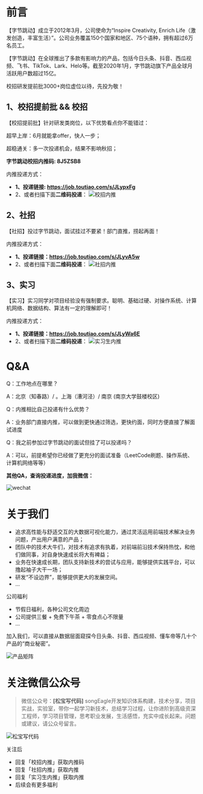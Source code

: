 
# 前言
【字节跳动】成立于2012年3月，公司使命为“Inspire Creativity, Enrich Life（激发创造，丰富生活）”。公司业务覆盖150个国家和地区、75个语种，拥有超过6万名员工。

【字节跳动】在全球推出了多款有影响力的产品，包括今日头条、抖音、西瓜视频、飞书、TikTok、Lark、Helo等。截至2020年1月，字节跳动旗下产品全球月活跃用户数超过15亿。

校招研发提前批3000+岗位虚位以待，先投为敬！

## 1、校招提前批 && 校招
【校招提前批】针对研发类岗位，以下优势看点你不能错过：

超早上岸：6月就能拿offer，快人一步；

超稳通关：多一次投递机会，结果不影响秋招；

**字节跳动校招内推码: 8J5ZSB8**

内推投递方式：
+ **1、投递链接: https://job.toutiao.com/s/JLypxFg**
+ 2、或者扫描下面**二维码投递**：
![校招内推](http://static.chengxinsong.cn/image/neitui/bytedance_campus.jpg)


## 2、社招
【社招】投过字节跳动，面试挂过不要紧！部门直推，捞起再面！  

内推投递方式：
+ **1、投递链接：https://job.toutiao.com/s/JLyvA5w**
+ 2、或者扫描下面**二维码投递**：
![社招内推](http://static.chengxinsong.cn/image/neitui/bytedance_social.jpg)

## 3、实习
【实习】实习同学对项目经验没有强制要求。聪明、基础过硬、对操作系统、计算机网络、数据结构、算法有一定的理解即可！

内推投递方式：
+ **1、投递链接：https://job.toutiao.com/s/JLyWa6E**
+ 2、或者扫描下面**二维码投递**：
![实习生内推](http://static.chengxinsong.cn/image/neitui/shixisheng_neitui_1.jpg)

# Q&A
Q：工作地点在哪里？

A：北京（知春路）/ 。上海（漕河泾）/  南京 (南京大学鼓楼校区)


Q：内推相比自己投递有什么优势？

A：业务部门直接内推，可以做到更快通过筛选，更快约面，同时方便直接了解面试进度 

Q：我之前参加过字节跳动的面试但挂了可以投递吗？  

A：可以，前提希望你已经做了更充分的面试准备（LeetCode刷题、操作系统、计算机网络等等） 

**其他QA，查询投递进度，加我微信：**

![wechat](http://static.chengxinsong.cn/image/wechat/wechat.jpeg)


# 关于我们
* 追求高性能与舒适交互的大数据可视化能力，通过灵活运用前端技术解决业务问题，产出用户满意的产品；
* 团队中的技术大牛们，对技术有追求有执着，对前端前沿技术保持热忱，和他们做同事，对自身快速成长将大有裨益；
* 业务在快速成长期，团队支持新技术的尝试与应用，能够提供实践平台，可以撸起袖子大干一场；
* 研发“不设边界”，能够提供更大的发展空间。
* ...

公司福利
* 节假日福利，各种公司文化周边
* 公司提供三餐 + 免费下午茶 + 零食点心不限量
* ...

加入我们，可以直接从数据层面窥探今日头条、抖音、西瓜视频、懂车帝等几十个产品的“商业秘密”。

![产品矩阵](http://static.chengxinsong.cn/image/neitui/chanpinjuzhen.jpg)

# 关注微信公众号
>微信公众号：**[松宝写代码]**
songEagle开发知识体系构建，技术分享，项目实战，实验室，带你一起学习新技术，总结学习过程，让你进阶到高级资深工程师，学习项目管理，思考职业发展，生活感悟，充实中成长起来。问题或建议，请公众号留言。


![松宝写代码](http://static.chengxinsong.cn/image/neitui/weixingongzhonghao.png)

关注后
+ 回复「校招内推」获取内推码
+ 回复「社招内推」获取内推
+ 回复「实习生内推」获取内推
+ 后续会有更多福利